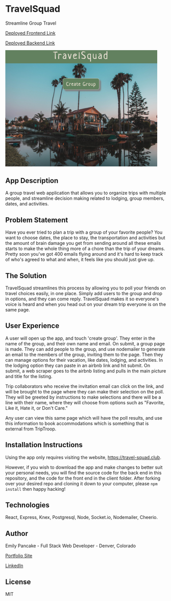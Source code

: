 # TravelSquad
Streamline Group Travel

[Deployed Frontend Link](https://travel-squad.club)

[Deployed Backend Link](https://travel-squad.club/api)

<div>
  <img width="476" alt="screen shot" src="./client/public/LandingScreenshot.png">
</div>

## App Description
A group travel web application that allows you to organize trips with multiple people, and streamline decision making related to lodging, group members, dates, and activities.

## Problem Statement
Have you ever tried to plan a trip with a group of your favorite people? You want to choose dates, the place to stay, the transportation and activities but the amount of brain damage you get from sending around all these emails starts to make the whole thing more of a chore than the trip of your dreams. Pretty soon you've got 400 emails flying around and it's hard to keep track of who's agreed to what and when, it feels like you should just give up.

## The Solution
TravelSquad streamlines this process by allowing you to poll your friends on travel choices easily, in one place. Simply add users to the group and drop in options, and they can come reply. TravelSquad makes it so everyone's voice is heard and when you head out on your dream trip everyone is on the same page.


## User Experience
A user will open up the app, and touch 'create group'. They enter in the name of the group, and their own name and email. On submit, a group page is made. They can add people to the group, and use nodemailer to generate an email to the members of the group, inviting them to the page. Then they can manage options for their vacation, like dates, lodging, and activities. In the lodging option they can paste in an airbnb link and hit submit. On submit, a web scraper goes to the airbnb listing and pulls in the main picture and title for the listing.

Trip collaborators who receive the invitation email can click on the link, and will be brought to the page where they can make their selection on the poll. They will be greeted by instructions to make selections and there will be a line with their name, where they will choose from options such as "Favorite, Like it, Hate it, or Don't Care."

Any user can view this same page which will have the poll results, and use this information to book accommodations which is something that is external from TripTroop.

## Installation Instructions
Using the app only requires visiting the website, https://travel-squad.club.

However, if you wish to download the app and make changes to better suit your personal needs, you will find the source code for the back end in this repository, and the code for the front end in the client folder. After forking over your desired repo and cloning it down to your computer, please ```npm install``` then happy hacking!

## Technologies
React, Express, Knex, Postgresql, Node, Socket.io, Nodemailer, Cheerio.

## Author
Emily Pancake - Full Stack Web Developer - Denver, Colorado

[Portfolio Site](https://emilypancake.com)

[LinkedIn](www.linkedin.com/in/emilypancake/)

## License
MIT
